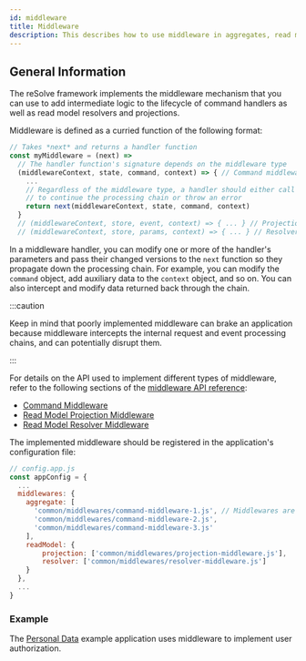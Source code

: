```yaml
---
id: middleware
title: Middleware
description: This describes how to use middleware in aggregates, read model resolvers and projections.
---
```


## General Information

The reSolve framework implements the middleware mechanism that you can use to add intermediate logic to the lifecycle of command handlers as well as read model resolvers and projections.

Middleware is defined as a curried function of the following format:

```js
// Takes *next* and returns a handler function
const myMiddleware = (next) =>
  // The handler function's signature depends on the middleware type
  (middlewareContext, state, command, context) => { // Command middleware handler
    ...
    // Regardless of the middleware type, a handler should either call **next** at the end
    // to continue the processing chain or throw an error
    return next(middlewareContext, state, command, context)
  }
  // (middlewareContext, store, event, context) => { ... } // Projection middleware handler
  // (middlewareContext, store, params, context) => { ... } // Resolver middleware handler
```

In a middleware handler, you can modify one or more of the handler's parameters and pass their changed versions to the `next` function so they propagate down the processing chain. For example, you can modify the `command` object, add auxiliary data to the `context` object, and so on. You can also intercept and modify data returned back through the chain.

:::caution

Keep in mind that poorly implemented middleware can brake an application because middleware intercepts the internal request and event processing chains, and can potentially disrupt them.

:::

For details on the API used to implement different types of middleware, refer to the following sections of the [middleware API reference](api/middleware.md):

- [Command Middleware](api/middleware.md#command-middleware)
- [Read Model Projection Middleware](api/middleware.md#read-model-projection-middleware)
- [Read Model Resolver Middleware](api/middleware.md#read-model-resolver-middleware)

The implemented middleware should be registered in the application's configuration file:

```js
// config.app.js
const appConfig = {
  ...
  middlewares: {
    aggregate: [
      'common/middlewares/command-middleware-1.js', // Middlewares are invoked in the order that they are defined in the config
      'common/middlewares/command-middleware-2.js',
      'common/middlewares/command-middleware-3.js'
    ],
    readModel: {
        projection: ['common/middlewares/projection-middleware.js'],
        resolver: ['common/middlewares/resolver-middleware.js']
    }
  },
  ...
}
```

### Example

The [Personal Data](https://github.com/reimagined/resolve/tree/dev/examples/ts/personal-data) example application uses middleware to implement user authorization.
